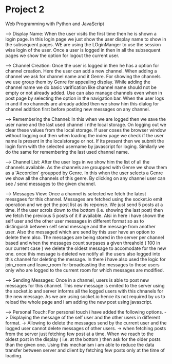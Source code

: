 # Project 2

Web Programming with Python and JavaScript


--> Display Name: When the user visits the first time then he is shown a login page. In this login page we just show the user display name to show in the subsequent pages. WE are using the LOginManger to use the session wise login of the user. Once a user is logged in then in all the subsequent pages we show the option for logout the current user.


--> Channel Creation: Once the user is logged in then he has a option for channel creation. Here the user can add a new channel. When adding a channel we ask for channel name and it Genre. For showing the channels we use group them by Genre for appealing display. While adding the channel name we do basic varification like channel name should not be empty or not already added. Use can also manage channels even when in post page by selecting the option in the navigation bar. When the user logs in and if no channels are already added then we show him this dialog for channel addition first before posting new messages on any channel. 


--> Remembering the Channel: In this when we are logged then we save the user name and the last used channel i nthe local storage. On logging out we clear these values from the local storage. If user coses the browser window without logging out then when loading the index page we check if the user name is present in the localstorage or not. If its present then we submit the login form with the selected username by javascript for loging. Similarly we do the same for remembering the last used channel name.


--> Channel List: After the user logs in we show him the list of all the channels available. As the channels are groupped with Genre we show them as a 'Accordion' groupped by Genre. In this when the user selects a Genre we show all the channels of this genre. By clicking on any channel user can see / send messages to the given channel.


--> Messages View: Once a channel is selected we fetch the latest messgaes for this channel. Messages are fetched using the socket.io emit operation and we get the post list as its reponse. We just send 5 posts at a time. If the user scrols down to the bottom (i.e. showing the last post) then we fetch the previous 5 posts of it if available. Alsi in here i have shown the self user and the other user messages in different format so as to distinguish between self send message and the message from another user. Also the messaged which are send by this user have an option to delete them also. The messages are being stored in the server per channel based and when the messages count surpases a given threahold ( 100 in our current case ) we delete the oldest message to accomodate for the new one. once this message is deleted we notify all the users also logged into this channel for deleting the message. In there i have also used the logic for join_room and leave_room for broadcasting the messages to those users only who are logged to the current room for which messages are modified.


--> Sending Messages: Once in a channel, users is able to post new messages for this channel. This new message is emited to the server using the socket.io and server informs all the logged users with this chnanels for the new message. As we are using socket.io hence its not required by us to reload the whole page and i am adding the new post using javascript.


--> Personal Touch: For personal touch i have added the following options.
    -> Displaying the message of the self user and the other users in different format.
    -> Allowing to delete the messages send by the current user and the logged user cannot delete messages of other users.
    -> when fetching posts from the server just fetching few post at a time. When we reach to the oldest post in the display ( i.e. at the bottom ) then ask for the older posts than the given one. Using this mechanism i am able to reduce the data transfer between server and client by fetching few posts only at the time of loading.
